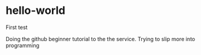 # hello-world
First test

Doing the github beginner tutorial to the the service.
Trying to slip more into programming
